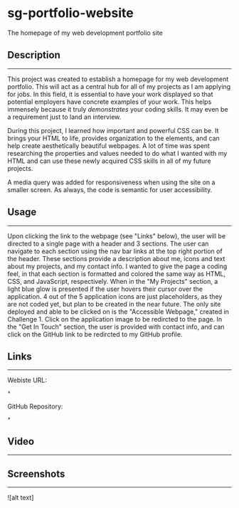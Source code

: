 # sg-portfolio-website
The homepage of my web development portfolio site

## Description
___

This project was created to establish a homepage for my web development portfolio. This will act as a central hub for all of my projects as I am applying for jobs. In this field, it is essential to have your work displayed so that potential employers have concrete examples of your work. This helps immensely because it truly *demonstrates* your coding skills. It may even be a requirement just to land an interview.

During this project, I learned how important and powerful CSS can be. It brings your HTML to life, provides organization to the elements, and can help create aesthetically beautiful webpages. A lot of time was spent researching the properties and values needed to do what I wanted with my HTML and can use these newly acquired CSS skills in all of my future projects.

A media query was added for responsiveness when using the site on a smaller screen. As always, the code is semantic for user accessibility.

## Usage 
___

Upon clicking the link to the webpage (see "Links" below), the user will be directed to a single page with a header and 3 sections. The user can navigate to each section using the nav bar links at the top right portion of the header. These sections provide a description about me, icons and text about my projects, and my contact info. I wanted to give the page a coding feel, in that each section is formatted and colored the same way as HTML, CSS, and JavaScript, respectively. When in the "My Projects" section, a light blue glow is presented if the user hovers their cursor over the application. 4 out of the 5 application icons are just placeholders, as they are not coded yet, but plan to be created in the near future. The only site deployed and able to be clicked on is the "Accessible Webpage," created in Challenge 1. Click on the application image to be redircted to the page. In the "Get In Touch" section, the user is provided with contact info, and can click on the GitHub link to be redircted to my GitHub profile.

## Links

___

Webiste URL:

    *

GitHub Repository:

    *


## Video

___

## Screenshots

___

![alt text]